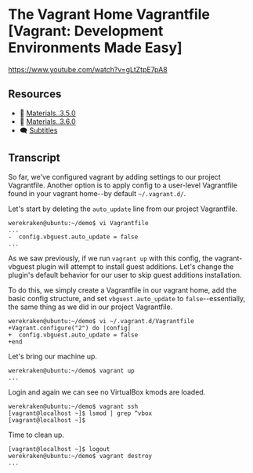 # The Vagrant Home Vagrantfile [Vagrant: Development Environments Made Easy]

https://www.youtube.com/watch?v=gLtZtpE7pA8

## Resources

* 🧱 [Materials..3.5.0](../03.More.05..Disabling.vagrant-vbguest/Materials..3.5.0)
* 🧱 [Materials..3.6.0](../03.More.06..The.Vagrant.Home.Vagrantfile/Materials..3.6.0)
* 🗨 [Subtitles](subtitles.srt)

## Transcript

So far, we've configured vagrant by adding settings to our project Vagrantfile. Another option is to apply config to a user-level Vagrantfile found in your vagrant home--by default `~/.vagrant.d/`.

Let's start by deleting the `auto_update` line from our project Vagrantfile.
```
werekraken@ubuntu:~/demo$ vi Vagrantfile
...
-  config.vbguest.auto_update = false
...
```
As we saw previously, if we run `vagrant up` with this config, the vagrant-vbguest plugin will attempt to install guest additions. Let's change the plugin's default behavior for our user to skip guest additions installation.

To do this, we simply create a Vagrantfile in our vagrant home, add the basic config structure, and set `vbguest.auto_update` to `false`--essentially, the same thing as we did in our project Vagrantfile.
```
werekraken@ubuntu:~/demo$ vi ~/.vagrant.d/Vagrantfile
+Vagrant.configure("2") do |config|
+  config.vbguest.auto_update = false
+end
```
Let's bring our machine up.
```
werekraken@ubuntu:~/demo$ vagrant up
...
```
Login and again we can see no VirtualBox kmods are loaded.
```
werekraken@ubuntu:~/demo$ vagrant ssh
[vagrant@localhost ~]$ lsmod | grep ^vbox
[vagrant@localhost ~]$
```
Time to clean up.
```
[vagrant@localhost ~]$ logout
werekraken@ubuntu:~/demo$ vagrant destroy
...
```

